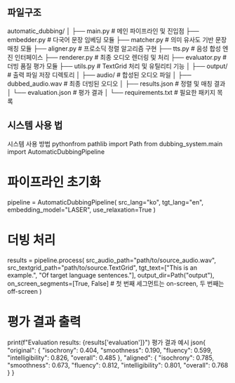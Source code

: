 
## 파일구조
automatic_dubbing/
│
├── main.py                    # 메인 파이프라인 및 진입점
├── embedder.py                # 다국어 문장 임베딩 모듈
├── matcher.py                 # 의미 유사도 기반 문장 매칭 모듈
├── aligner.py                 # 프로소딕 정렬 알고리즘 구현
├── tts.py                     # 음성 합성 엔진 인터페이스
├── renderer.py                # 최종 오디오 렌더링 및 처리
├── evaluator.py               # 더빙 품질 평가 모듈
├── utils.py                   # TextGrid 처리 및 유틸리티 기능
│
├── output/                    # 출력 파일 저장 디렉토리
│   ├── audio/                 # 합성된 오디오 파일
│   ├── dubbed_audio.wav       # 최종 더빙된 오디오
│   ├── results.json           # 정렬 및 매칭 결과
│   └── evaluation.json        # 평가 결과
│
└── requirements.txt           # 필요한 패키지 목록

## 시스템 사용 법
시스템 사용 방법
pythonfrom pathlib import Path
from dubbing_system.main import AutomaticDubbingPipeline

# 파이프라인 초기화
pipeline = AutomaticDubbingPipeline(
    src_lang="ko",
    tgt_lang="en",
    embedding_model="LASER",
    use_relaxation=True
)

# 더빙 처리
results = pipeline.process(
    src_audio_path="path/to/source_audio.wav",
    src_textgrid_path="path/to/source.TextGrid",
    tgt_text=["This is an example.", "Of target language sentences."],
    output_dir=Path("output"),
    on_screen_segments=[True, False]  # 첫 번째 세그먼트는 on-screen, 두 번째는 off-screen
)

# 평가 결과 출력
print(f"Evaluation results: {results['evaluation']}")
평가 결과 예시
json{
  "original": {
    "isochrony": 0.404,
    "smoothness": 0.190,
    "fluency": 0.599,
    "intelligibility": 0.826,
    "overall": 0.485
  },
  "aligned": {
    "isochrony": 0.785,
    "smoothness": 0.673,
    "fluency": 0.812,
    "intelligibility": 0.801,
    "overall": 0.768
  }
}
